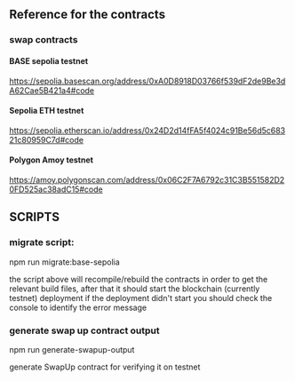 ## Reference for the contracts

### swap contracts

#### BASE sepolia testnet

https://sepolia.basescan.org/address/0xA0D8918D03766f539dF2de9Be3dA62Cae5B421a4#code

#### Sepolia ETH testnet

https://sepolia.etherscan.io/address/0x24D2d14fFA5f4024c91Be56d5c68321c80959C7d#code

#### Polygon Amoy testnet

https://amoy.polygonscan.com/address/0x06C2F7A6792c31C3B551582D20FD525ac38adC15#code

## SCRIPTS

### migrate script:

npm run migrate:base-sepolia

the script above will recompile/rebuild the contracts in order to get the relevant build files, after that it should start the blockchain (currently testnet) deployment
if the deployment didn't start you should check the console to identify the error message

### generate swap up contract output

npm run generate-swapup-output

generate SwapUp contract for verifying it on testnet
